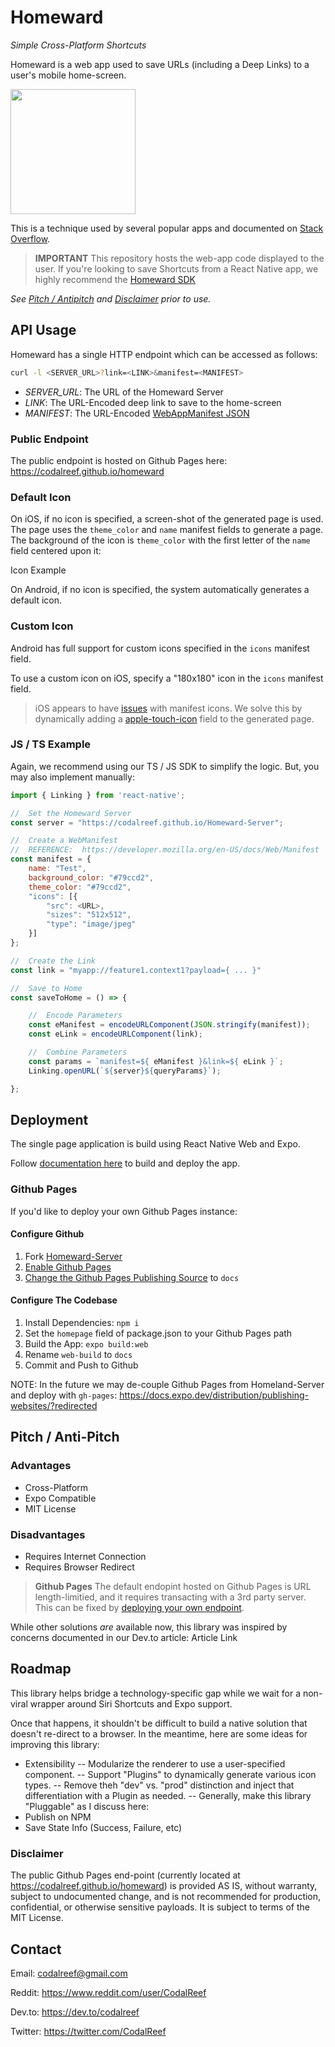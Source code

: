 # Homeward
> 
*Simple Cross-Platform Shortcuts*

Homeward is a web app used to save URLs (including a Deep Links) to a user's mobile home-screen.

<img src="https://res.cloudinary.com/practicaldev/image/fetch/s--TmgpWgZl--/c_limit%2Cf_auto%2Cfl_progressive%2Cq_auto%2Cw_880/https://dev-to-uploads.s3.amazonaws.com/uploads/articles/anu7aab9g5bwmlnr2nl3.png" width="200">

This is a technique used by several popular apps and documented on [Stack Overflow](https://stackoverflow.com/questions/28042152/link-to-safari-add-to-home-screen-from-inside-app).

>  **IMPORTANT**
>  This repository hosts the web-app code displayed to the user.  If you're looking to save Shortcuts from a React Native app, we highly recommend the [Homeward SDK](https://github.com/CodalReef/HomewardSDK)

*See [Pitch / Antipitch](#pitch--anti-pitch) and [Disclaimer](#disclaimer) prior to use.*

##  API Usage

Homeward has a single HTTP endpoint which can be accessed as follows:

```bash
curl -l <SERVER_URL>?link=<LINK>&manifest=<MANIFEST>
```

-  *SERVER_URL*:  The URL of the Homeward Server
-  *LINK*:  The URL-Encoded deep link to save to the home-screen
-  *MANIFEST*:  The URL-Encoded [WebAppManifest JSON](https://developer.mozilla.org/en-US/docs/Web/Manifest)

###  Public Endpoint

The public endpoint is hosted on Github Pages here:  https://codalreef.github.io/homeward

###  Default Icon

On iOS, if no icon is specified, a screen-shot of the generated page is used.  The page uses the `theme_color` and `name` manifest fields to generate a page.  The background of the icon is `theme_color` with the first letter of the `name` field centered upon it:

Icon Example

On Android, if no icon is specified, the system automatically generates a default icon.

###  Custom Icon

Android has full support for custom icons specified in the `icons` manifest field.

To use a custom icon on iOS, specify a "180x180" icon in the `icons` manifest field.

>  iOS appears to have [issues](https://stackoverflow.com/questions/49568333/pwa-icons-are-not-used-in-ios-11-3) with manifest icons.  We solve this by dynamically adding a [apple-touch-icon](https://developer.apple.com/library/archive/documentation/AppleApplications/Reference/SafariWebContent/ConfiguringWebApplications/ConfiguringWebApplications.html) field to the generated page.
> 

### JS / TS Example

Again, we recommend using our TS / JS SDK to simplify the logic.  But, you may also implement manually:

```javascript
import { Linking } from 'react-native';

//  Set the Homeward Server
const server = "https://codalreef.github.io/Homeward-Server";

//  Create a WebManifest
//  REFERENCE:  https://developer.mozilla.org/en-US/docs/Web/Manifest
const manifest = {
    name: "Test",
    background_color: "#79ccd2",
    theme_color: "#79ccd2",
    "icons": [{
        "src": <URL>,
        "sizes": "512x512",
        "type": "image/jpeg"
    }]
};

//  Create the Link
const link = "myapp://feature1.context1?payload={ ... }"

//  Save to Home
const saveToHome = () => {

    //  Encode Parameters
    const eManifest = encodeURLComponent(JSON.stringify(manifest));
    const eLink = encodeURLComponent(link);

    //  Combine Parameters
    const params = `manifest=${ eManifest }&link=${ eLink }`;
    Linking.openURL(`${server}${queryParams}`);

};
```

##  Deployment

The single page application is build using React Native Web and Expo.

Follow [documentation here](https://docs.expo.dev/distribution/publishing-websites/) to build and deploy the app.

### Github Pages

If you'd like to deploy your own Github Pages instance:

#### Configure Github
1.  Fork [Homeward-Server](https://github.com/CodalReef/Homeward-Server)
2.  [Enable Github Pages](https://docs.github.com/en/pages/getting-started-with-github-pages/creating-a-github-pages-site#creating-your-site)
3.  [Change the Github Pages Publishing Source](https://docs.github.com/en/pages/getting-started-with-github-pages/configuring-a-publishing-source-for-your-github-pages-site) to `docs`

#### Configure The Codebase

1.  Install Dependencies:  `npm i`
2.  Set the `homepage` field of package.json to your Github Pages path
3.  Build the App:  `expo build:web`
4.  Rename `web-build` to `docs`
5.  Commit and Push to Github

NOTE:  In the future we may de-couple Github Pages from Homeland-Server and deploy with `gh-pages`:  https://docs.expo.dev/distribution/publishing-websites/?redirected

## Pitch / Anti-Pitch

###  Advantages
-  Cross-Platform
-  Expo Compatible
-  MIT License

###  Disadvantages
-  Requires Internet Connection
-  Requires Browser Redirect

>  **Github Pages**
> The default endopint hosted on Github Pages is URL length-limitied, and it requires transacting with a 3rd party server.  This can be fixed by [deploying your own endpoint](#deployment).

While other solutions *are* available now, this library was inspired by concerns documented in our Dev.to article:  Article Link


##  Roadmap

This library helps bridge a technology-specific gap while we wait for a non-viral wrapper around Siri Shortcuts and Expo support.

Once that happens, it shouldn't be difficult to build a native solution that doesn't re-direct to a browser.  In the meantime, here are some ideas for improving this library:

-  Extensibility
--  Modularize the renderer to use a user-specified component.
--  Support "Plugins" to dynamically generate various icon types.
--  Remove theh "dev" vs. "prod" distinction and inject that differentiation with a Plugin as needed.
--  Generally, make this library "Pluggable" as I discuss here:  
-  Publish on NPM
-  Save State Info (Success, Failure, etc)

###  Disclaimer

The public Github Pages end-point (currently located at https://codalreef.github.io/homeward) is provided AS IS, without warranty, subject to undocumented change, and is not recommended for production, confidential, or otherwise sensitive payloads.  It is subject to terms of the MIT License.

##  Contact

Email:  codalreef@gmail.com

Reddit:  https://www.reddit.com/user/CodalReef

Dev.to:  https://dev.to/codalreef

Twitter:  https://twitter.com/CodalReef